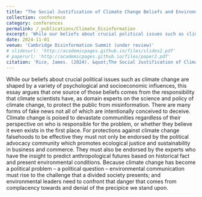 ```yaml
---
title: "The Social Justification of Climate Change Beliefs and Environmental Communication"
collection: conference
category: conferences
permalink: /_publications/Climate_Disinformation
excerpt: 'While our beliefs about crucial political issues such as climate change are shaped by a variety of psychological and socioeconomic influences, this essay argues that one source of those beliefs comes from the responsibility that climate scientists have, as domain experts on the science and policy of climate change, to protect the public from misinformation.'
date: 2024-11-01
venue: 'Cambridge Disinformation Summit (under review)'
# slidesurl: 'http://academicpages.github.io/files/slides2.pdf'
# paperurl: 'http://academicpages.github.io/files/paper2.pdf'
citation: 'Rice, James. (2024). &quot;The Social Justification of Climate Change Beliefs and Environmental Commuinication.&quot; <i>Cambridge Disinformation Summit Conference Paper</i>.'
---
```

While our beliefs about crucial political issues such as climate change are shaped by a variety of psychological and socioeconomic influences, this essay argues that one source of those beliefs comes from the responsibility that climate scientists have, as domain experts on the science and policy of climate change, to protect the public from misinformation. There are many forms of fake news not all of which are intentionally conceived to deceive. Climate change is poised to devastate communities regardless of their perspective on who is responsible for the problem, or whether they believe it even exists in the first place. For protections against climate change falsehoods to be effective they must not only be endorsed by the political advocacy community which promotes ecological justice and sustainability in business and commerce. They must also be endorsed by the experts who have the insight to predict anthropological futures based on historical fact and present environmental conditions. Because climate change has become a political problem – a political question – environmental communication must rise to the challenge that a divided society presents; and environmental leaders need to confront that danger that comes from complacency towards and denial of the precipice we stand upon. 
